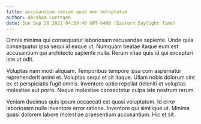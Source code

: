 ```yaml
---
title: accusantium veniam quod non voluptatum
author: Abraham Luettgen
date: Sun Sep 26 2021 04:59:40 GMT-0400 (Eastern Daylight Time)
---
```

Omnis minima qui consequatur laboriosam recusandae sapiente. Unde quia consequatur ipsa sequi id eaque ut. Numquam beatae itaque eum est accusantium qui architecto sapiente nulla. Rerum vitae quis id qui excepturi iste ut odit.

 Voluptas nam modi aliquam. Temporibus tempore ipsa cum aspernatur reprehenderit animi et. Voluptas sequi et sit itaque. Ullam nobis dolorum sint ex et perspiciatis fugit omnis. Inventore optio repellat deleniti et voluptas molestiae aut porro. Neque molestiae consectetur culpa iste nostrum rerum.

 Veniam ducimus quis ipsum occaecati est quasi voluptatum. Id error laboriosam nulla inventore error ratione. Inventore qui similique ut. Minima quasi dolorem labore molestiae praesentium accusantium. Hic et sit.